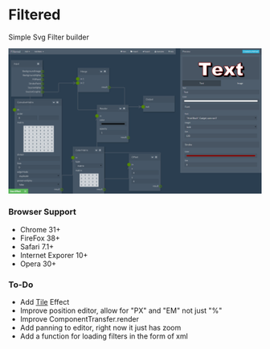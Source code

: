 # Filtered
Simple Svg Filter builder

![example](src/examples/screenshots/10.png)

### Browser Support
- Chrome 31+
- FireFox 38+
- Safari 7.1+
- Internet Exporer 10+
- Opera 30+

### To-Do
 - Add [Tile](http://www.w3.org/TR/SVG/filters.html#feTileElement) Effect
 - Improve position editor, allow for "PX" and "EM" not just "%"
 - Improve ComponentTransfer.render
 - Add panning to editor, right now it just has zoom
 - Add a function for loading filters in the form of xml
